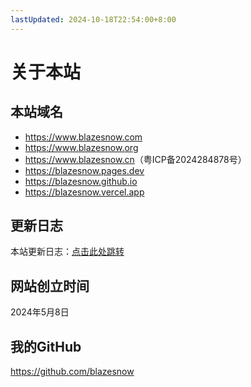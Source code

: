 ```yaml
---
lastUpdated: 2024-10-18T22:54:00+8:00
---
```


# 关于本站

## 本站域名

- <https://www.blazesnow.com>
- <https://www.blazesnow.org>
- <https://www.blazesnow.cn>（粤ICP备2024284878号）
- <https://blazesnow.pages.dev>
- <https://blazesnow.github.io>
- <https://blazesnow.vercel.app>

## 更新日志

本站更新日志：[点击此处跳转](/CHANGELOG/)

## 网站创立时间

2024年5月8日

## 我的GitHub

<https://github.com/blazesnow>